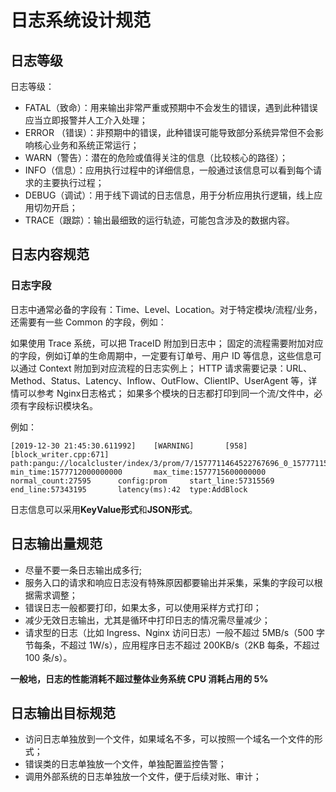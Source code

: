 # 日志系统设计规范

## 日志等级

日志等级：
- FATAL（致命）：用来输出非常严重或预期中不会发生的错误，遇到此种错误应当立即报警并人工介入处理；
- ERROR （错误）：非预期中的错误，此种错误可能导致部分系统异常但不会影响核心业务和系统正常运行；
- WARN（警告）：潜在的危险或值得关注的信息（比较核心的路径）；
- INFO（信息）：应用执行过程中的详细信息，一般通过该信息可以看到每个请求的主要执行过程；
- DEBUG（调试）：用于线下调试的日志信息，用于分析应用执行逻辑，线上应用切勿开启；
- TRACE（跟踪）：输出最细致的运行轨迹，可能包含涉及的数据内容。

## 日志内容规范

### 日志字段

日志中通常必备的字段有：Time、Level、Location。对于特定模块/流程/业务，还需要有一些 Common 的字段，例如：

如果使用 Trace 系统，可以把 TraceID 附加到日志中；
固定的流程需要附加对应的字段，例如订单的生命周期中，一定要有订单号、用户 ID 等信息，这些信息可以通过 Context 附加到对应流程的日志实例上；
HTTP 请求需要记录：URL、Method、Status、Latency、Inflow、OutFlow、ClientIP、UserAgent 等，详情可以参考 Nginx日志格式；
如果多个模块的日志都打印到同一个流/文件中，必须有字段标识模块名。

例如：
```
[2019-12-30 21:45:30.611992]    [WARNING]       [958] [block_writer.cpp:671]  path:pangu://localcluster/index/3/prom/7/1577711464522767696_0_1577711517     min_time:1577712000000000       max_time:1577715600000000       normal_count:27595      config:prom     start_line:57315569     end_line:57343195       latency(ms):42  type:AddBlock
```

日志信息可以采用**KeyValue形式**和**JSON形式**。


## 日志输出量规范

- 尽量不要一条日志输出成多行;
- 服务入口的请求和响应日志没有特殊原因都要输出并采集，采集的字段可以根据需求调整；
- 错误日志一般都要打印，如果太多，可以使用采样方式打印；
- 减少无效日志输出，尤其是循环中打印日志的情况需尽量减少；
- 请求型的日志（比如 Ingress、Nginx 访问日志）一般不超过 5MB/s（500 字节每条，不超过 1W/s），应用程序日志不超过 200KB/s（2KB 每条，不超过 100 条/s）。

**一般地，日志的性能消耗不超过整体业务系统 CPU 消耗占用的 5%**

## 日志输出目标规范

- 访问日志单独放到一个文件，如果域名不多，可以按照一个域名一个文件的形式；
- 错误类的日志单独放一个文件，单独配置监控告警；
- 调用外部系统的日志单独放一个文件，便于后续对账、审计；
